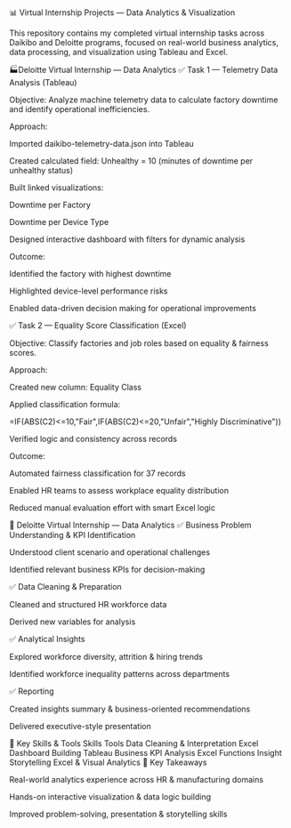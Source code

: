 📊 Virtual Internship Projects — Data Analytics & Visualization

This repository contains my completed virtual internship tasks across Daikibo and Deloitte programs, focused on real-world business analytics, data processing, and visualization using Tableau and Excel.

🏭Deloitte Virtual Internship — Data Analytics
✅ Task 1 — Telemetry Data Analysis (Tableau)

Objective:
Analyze machine telemetry data to calculate factory downtime and identify operational inefficiencies.

Approach:

Imported daikibo-telemetry-data.json into Tableau

Created calculated field: Unhealthy = 10 (minutes of downtime per unhealthy status)

Built linked visualizations:

Downtime per Factory

Downtime per Device Type

Designed interactive dashboard with filters for dynamic analysis

Outcome:

Identified the factory with highest downtime

Highlighted device-level performance risks

Enabled data-driven decision making for operational improvements

✅ Task 2 — Equality Score Classification (Excel)

Objective:
Classify factories and job roles based on equality & fairness scores.

Approach:

Created new column: Equality Class

Applied classification formula:

=IF(ABS(C2)<=10,"Fair",IF(ABS(C2)<=20,"Unfair","Highly Discriminative"))


Verified logic and consistency across records

Outcome:

Automated fairness classification for 37 records

Enabled HR teams to assess workplace equality distribution

Reduced manual evaluation effort with smart Excel logic

🧠 Deloitte Virtual Internship — Data Analytics
✅ Business Problem Understanding & KPI Identification

Understood client scenario and operational challenges

Identified relevant business KPIs for decision-making

✅ Data Cleaning & Preparation

Cleaned and structured HR workforce data

Derived new variables for analysis

✅ Analytical Insights

Explored workforce diversity, attrition & hiring trends

Identified workforce inequality patterns across departments

✅ Reporting

Created insights summary & business-oriented recommendations

Delivered executive-style presentation

🎯 Key Skills & Tools
Skills	Tools
Data Cleaning & Interpretation	Excel
Dashboard Building	Tableau
Business KPI Analysis	Excel Functions
Insight Storytelling	Excel & Visual Analytics
🚀 Key Takeaways

Real-world analytics experience across HR & manufacturing domains

Hands-on interactive visualization & data logic building

Improved problem-solving, presentation & storytelling skills
